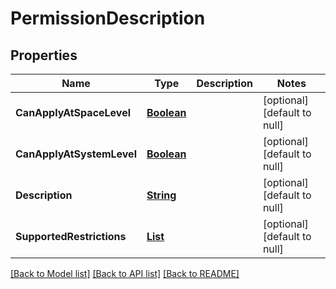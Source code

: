 # PermissionDescription
## Properties

Name | Type | Description | Notes
------------ | ------------- | ------------- | -------------
**CanApplyAtSpaceLevel** | [**Boolean**](boolean.md) |  | [optional] [default to null]
**CanApplyAtSystemLevel** | [**Boolean**](boolean.md) |  | [optional] [default to null]
**Description** | [**String**](string.md) |  | [optional] [default to null]
**SupportedRestrictions** | [**List**](string.md) |  | [optional] [default to null]

[[Back to Model list]](../README.md#documentation-for-models) [[Back to API list]](../README.md#documentation-for-api-endpoints) [[Back to README]](../README.md)

